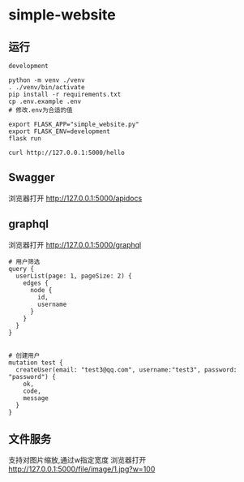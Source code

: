 simple-website
==============

## 运行
```
development

python -m venv ./venv
. ./venv/bin/activate
pip install -r requirements.txt
cp .env.example .env
# 修改.env为合适的值

export FLASK_APP="simple_website.py"
export FLASK_ENV=development
flask run

curl http://127.0.0.1:5000/hello
```

## Swagger
浏览器打开 http://127.0.0.1:5000/apidocs

## graphql
浏览器打开 http://127.0.0.1:5000/graphql
```
# 用户筛选
query {
  userList(page: 1, pageSize: 2) {
    edges {
      node {
        id,
        username
      }
    }	
  }
}


# 创建用户
mutation test {
  createUser(email: "test3@qq.com", username:"test3", password: "password") {
    ok,
    code,
    message
  }
}
```

## 文件服务
支持对图片缩放,通过w指定宽度
浏览器打开 http://127.0.0.1:5000/file/image/1.jpg?w=100
